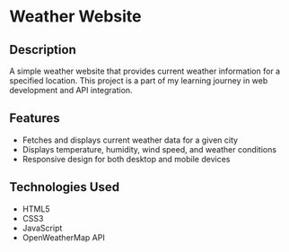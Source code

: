 # Weather Website

## Description

A simple weather website that provides current weather information for a specified location. This project is a part of my learning journey in web development and API integration.

## Features

- Fetches and displays current weather data for a given city
- Displays temperature, humidity, wind speed, and weather conditions
- Responsive design for both desktop and mobile devices

## Technologies Used

- HTML5
- CSS3
- JavaScript
- OpenWeatherMap API